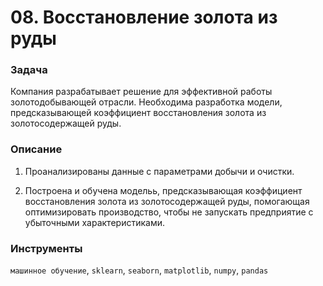 # 08. Восстановление золота из руды

### Задача

Компания разрабатывает решение для эффективной работы золотодобывающей отрасли. Необходима разработка модели, предсказывающей коэффициент восстановления золота из золотосодержащей руды.

### Описание

1. Проанализированы данные с параметрами добычи и очистки.

2. Построена и обучена модельь, предсказывающая коэффициент восстановления золота из золотосодержащей руды, помогающая оптимизировать производство, чтобы не запускать предприятие с убыточными характеристиками.

### Инструменты

`машинное обучение`, `sklearn`, `seaborn`, `matplotlib`, `numpy`, `pandas`